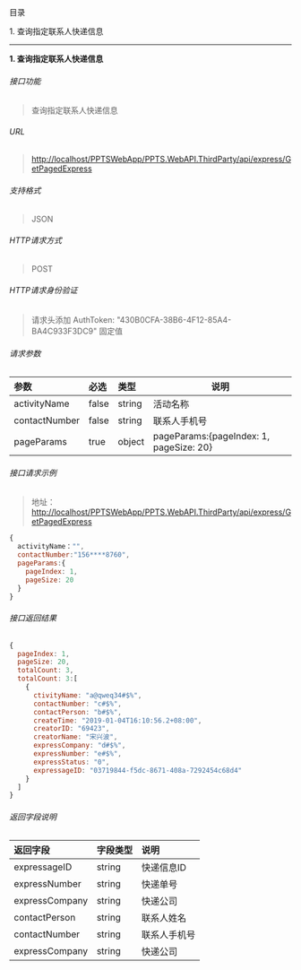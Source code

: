 目录

1\. 查询指定联系人快递信息

---

**1\. 查询指定联系人快递信息**
###### 接口功能
> 查询指定联系人快递信息

###### URL
> [http://localhost/PPTSWebApp/PPTS.WebAPI.ThirdParty/api/express/GetPagedExpress](http://localhost/PPTSWebApp/PPTS.WebAPI.ThirdParty/api/express/GetPagedExpress)

###### 支持格式
> JSON

###### HTTP请求方式
> POST

###### HTTP请求身份验证
> 请求头添加 AuthToken: "430B0CFA-38B6-4F12-85A4-BA4C933F3DC9" 固定值

###### 请求参数
> 
|参数|必选|类型|说明|
|:-----  |:-------|:-----|-----                               |
|activityName     |false  |string|活动名称                     |
|contactNumber    |false  |string   |联系人手机号                  |
|pageParams       |true  |object   | pageParams:{pageIndex: 1, pageSize: 20}         |

###### 接口请求示例
> 地址：[http://localhost/PPTSWebApp/PPTS.WebAPI.ThirdParty/api/express/GetPagedExpress](http://localhost/PPTSWebApp/PPTS.WebAPI.ThirdParty/api/express/GetPagedExpress)
``` javascript
{
  activityName："",
  contactNumber:"156****8760",
  pageParams:{
    pageIndex: 1, 
    pageSize: 20
  }
}
```
###### 接口返回结果
``` javascript
{
  pageIndex: 1,
  pageSize: 20,
  totalCount: 3,
  totalCount: 3:[
    {
      ctivityName: "a@qweq34#$%",
      contactNumber: "c#$%",
      contactPerson: "b#$%",
      createTime: "2019-01-04T16:10:56.2+08:00",
      creatorID: "69423",
      creatorName: "宋兴波",
      expressCompany: "d#$%",
      expressNumber: "e#$%",
      expressStatus: "0",
      expressageID: "03719844-f5dc-8671-408a-7292454c68d4"
    }
  ]
}
```
###### 返回字段说明
> 
|返回字段|字段类型|说明                              |
|:-----   |:------|:-----------------------------   |
|expressageID   |string    |快递信息ID   |
|expressNumber  |string | 快递单号                      |
|expressCompany |string | 快递公司                        |
|contactPerson |string | 联系人姓名                        |
|contactNumber |string | 联系人手机号                        |
|expressCompany |string | 快递公司                        |

